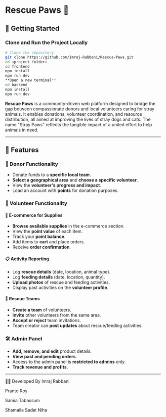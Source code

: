 # Rescue Paws 🐾

## 🚀 Getting Started

### Clone and Run the Project Locally

```bash
# Clone the repository
git clone https://github.com/Imraj-Rabbani/Rescue-Paws.git
cd <project-folder>
cd frontend
npm install
npm run dev
**Open a new terminal**
cd backend
npm install
npm run dev
```


**Rescue Paws** is a community-driven web platform designed to bridge the gap between compassionate donors and local volunteers caring for stray animals. It enables donations, volunteer coordination, and resource distribution, all aimed at improving the lives of stray dogs and cats. The name "Stray Paws" reflects the tangible impact of a united effort to help animals in need.

---

## 🌟 Features

### 🧍 Donor Functionality

- Donate funds to a **specific local team**.
- **Select a geographical area** and **choose a specific volunteer**.
- View the **volunteer's progress and impact**.
- Load an account with **points** for donation purposes.

### 🙋 Volunteer Functionality

#### 🛒 E-commerce for Supplies

- **Browse available supplies** in the e-commerce section.
- View the **point value** of each item.
- Track your **point balance**.
- Add items to **cart** and place orders.
- Receive **order confirmation**.

#### 📋 Activity Reporting

- Log **rescue details** (date, location, animal type).
- Log **feeding details** (date, location, quantity).
- **Upload photos** of rescue and feeding activities.
- Display past activities on the **volunteer profile**.

#### 🤝 Rescue Teams

- **Create a team** of volunteers.
- **Invite** other volunteers from the same area.
- **Accept or reject** team invitations.
- Team creator can **post updates** about rescue/feeding activities.

### 🛠️ Admin Panel

- **Add, remove, and edit** product details.
- **View past and pending orders**.
- Access to the admin panel is **restricted to admins** only.
- **Track revenue and profits**.

---

👨‍💻 Developed By
Imraj Rabbani

Pranto Roy

Samia Tabassum

Shamaila Sadat Niha
